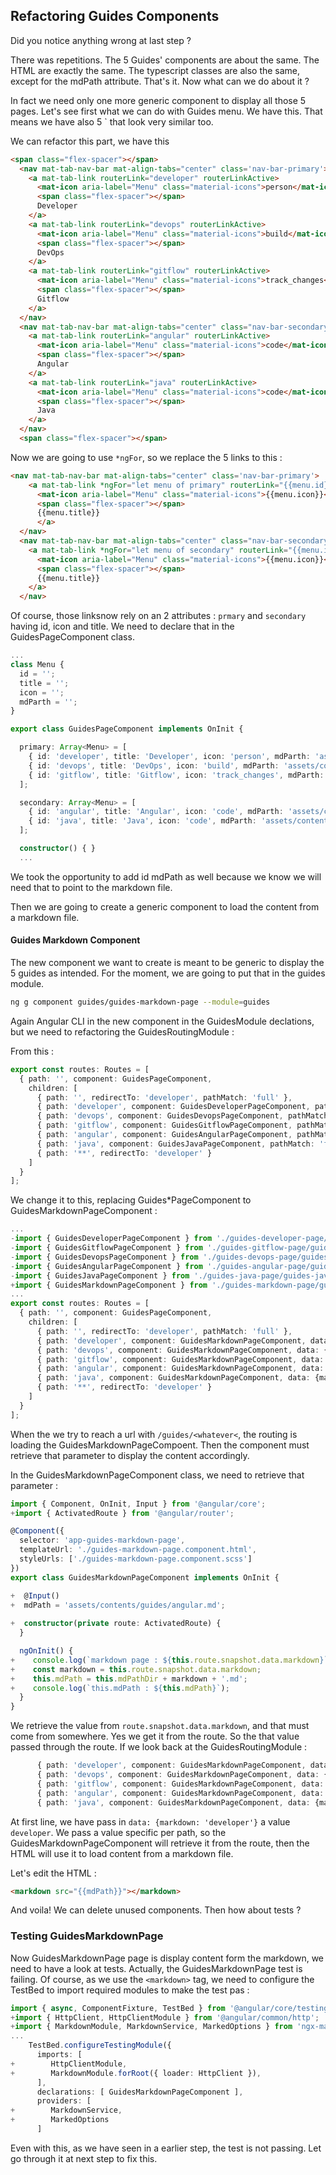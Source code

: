 ## Refactoring Guides Components

Did you notice anything wrong at last step ?

There was repetitions. The 5 Guides' components are about the same. The HTML are exactly the same. The typescript classes are also the same, except for the mdPath attribute. That's it. Now what can we do about it ?

In fact we need only one more generic component to display all those 5 pages. Let's see first what we can do with Guides menu. We have this. That means we have also 5 `<mat-tab-link> that look very similar too.

We can refactor this part, we have this

```html
<span class="flex-spacer"></span>
  <nav mat-tab-nav-bar mat-align-tabs="center" class='nav-bar-primary'>
    <a mat-tab-link routerLink="developer" routerLinkActive>
      <mat-icon aria-label="Menu" class="material-icons">person</mat-icon>
      <span class="flex-spacer"></span>
      Developer
    </a>
    <a mat-tab-link routerLink="devops" routerLinkActive>
      <mat-icon aria-label="Menu" class="material-icons">build</mat-icon>
      <span class="flex-spacer"></span>
      DevOps
    </a>
    <a mat-tab-link routerLink="gitflow" routerLinkActive>
      <mat-icon aria-label="Menu" class="material-icons">track_changes</mat-icon>
      <span class="flex-spacer"></span>
      Gitflow
    </a>
  </nav>
  <nav mat-tab-nav-bar mat-align-tabs="center" class="nav-bar-secondary">
    <a mat-tab-link routerLink="angular" routerLinkActive>
      <mat-icon aria-label="Menu" class="material-icons">code</mat-icon>
      <span class="flex-spacer"></span>
      Angular
    </a>
    <a mat-tab-link routerLink="java" routerLinkActive>
      <mat-icon aria-label="Menu" class="material-icons">code</mat-icon>
      <span class="flex-spacer"></span>
      Java
    </a>
  </nav>
  <span class="flex-spacer"></span>
```

Now we are going to use `*ngFor`, so we replace the 5 links to this :

```html
<nav mat-tab-nav-bar mat-align-tabs="center" class='nav-bar-primary'>
    <a mat-tab-link *ngFor="let menu of primary" routerLink="{{menu.id}}" routerLinkActive>
      <mat-icon aria-label="Menu" class="material-icons">{{menu.icon}}</mat-icon>
      <span class="flex-spacer"></span>
      {{menu.title}}
      </a>
  </nav>
  <nav mat-tab-nav-bar mat-align-tabs="center" class="nav-bar-secondary">
    <a mat-tab-link *ngFor="let menu of secondary" routerLink="{{menu.id}}" routerLinkActive>
      <mat-icon aria-label="Menu" class="material-icons">{{menu.icon}}</mat-icon>
      <span class="flex-spacer"></span>
      {{menu.title}}
    </a>
  </nav>
```

Of course, those linksnow rely on an 2 attributes : `prmary` and `secondary` having id, icon and title. We need to declare that in the GuidesPageComponent class.

```ts
...
class Menu {
  id = '';
  title = '';
  icon = '';
  mdParth = '';
}

export class GuidesPageComponent implements OnInit {

  primary: Array<Menu> = [
    { id: 'developer', title: 'Developer', icon: 'person', mdParth: 'assets/contents/guides/developer.md' },
    { id: 'devops', title: 'DevOps', icon: 'build', mdParth: 'assets/contents/guides/devops.md' },
    { id: 'gitflow', title: 'Gitflow', icon: 'track_changes', mdParth: 'assets/contents/guides/gitflow.md' },
  ];

  secondary: Array<Menu> = [
    { id: 'angular', title: 'Angular', icon: 'code', mdParth: 'assets/contents/guides/angular.md' },
    { id: 'java', title: 'Java', icon: 'code', mdParth: 'assets/contents/guides/java.md' },
  ];

  constructor() { }
  ...
```

We took the opportunity to add id mdPath as well because we know we will need that to point to the markdown file.

Then we are going to create a generic component to load the content from a markdown file.

#### Guides Markdown Component

The new component we want to create is meant to be generic to display the 5 guides as intended. For the moment, we are going to put that in the guides module.

```sh
ng g component guides/guides-markdown-page --module=guides
```

Again Angular CLI in the new component in the GuidesModule declations, but we need to refactoring the GuidesRoutingModule :

From this :

```ts
export const routes: Routes = [
  { path: '', component: GuidesPageComponent,
    children: [
      { path: '', redirectTo: 'developer', pathMatch: 'full' },
      { path: 'developer', component: GuidesDeveloperPageComponent, pathMatch: 'full' },
      { path: 'devops', component: GuidesDevopsPageComponent, pathMatch: 'full' },
      { path: 'gitflow', component: GuidesGitflowPageComponent, pathMatch: 'full' },
      { path: 'angular', component: GuidesAngularPageComponent, pathMatch: 'full' },
      { path: 'java', component: GuidesJavaPageComponent, pathMatch: 'full' },
      { path: '**', redirectTo: 'developer' }
    ]
  }
];
```

We change it to this, replacing Guides*PageComponent to GuidesMarkdownPageComponent :

```ts
...
-import { GuidesDeveloperPageComponent } from './guides-developer-page/guides-developer-page.component';
-import { GuidesGitflowPageComponent } from './guides-gitflow-page/guides-gitflow-page.component';
-import { GuidesDevopsPageComponent } from './guides-devops-page/guides-devops-page.component';
-import { GuidesAngularPageComponent } from './guides-angular-page/guides-angular-page.component';
-import { GuidesJavaPageComponent } from './guides-java-page/guides-java-page.component';
+import { GuidesMarkdownPageComponent } from './guides-markdown-page/guides-markdown-page.component';
...
export const routes: Routes = [
  { path: '', component: GuidesPageComponent,
    children: [
      { path: '', redirectTo: 'developer', pathMatch: 'full' },
      { path: 'developer', component: GuidesMarkdownPageComponent, data: {markdown: 'developer'} },
      { path: 'devops', component: GuidesMarkdownPageComponent, data: {markdown: 'devops'} },
      { path: 'gitflow', component: GuidesMarkdownPageComponent, data: {markdown: 'gitflow'} },
      { path: 'angular', component: GuidesMarkdownPageComponent, data: {markdown: 'angular'} },
      { path: 'java', component: GuidesMarkdownPageComponent, data: {markdown: 'java'} },
      { path: '**', redirectTo: 'developer' }
    ]
  }
];
```

When the we try to reach a url with `/guides/<whatever<`, the routing is loading the GuidesMarkdownPageCompoent. Then the component must retrieve that parameter to display the content accordingly.

In the GuidesMarkdownPageComponent class, we need to retrieve that parameter :

```ts
import { Component, OnInit, Input } from '@angular/core';
+import { ActivatedRoute } from '@angular/router';

@Component({
  selector: 'app-guides-markdown-page',
  templateUrl: './guides-markdown-page.component.html',
  styleUrls: ['./guides-markdown-page.component.scss']
})
export class GuidesMarkdownPageComponent implements OnInit {

+  @Input()
+  mdPath = 'assets/contents/guides/angular.md';
  
+  constructor(private route: ActivatedRoute) {
  }

  ngOnInit() {
+    console.log(`markdown page : ${this.route.snapshot.data.markdown}`);
+    const markdown = this.route.snapshot.data.markdown;
+    this.mdPath = this.mdPathDir + markdown + '.md';
+    console.log(`this.mdPath : ${this.mdPath}`);
  }
}
```

We retrieve the value from `route.snapshot.data.markdown`, and that must come from somewhere. Yes we get it from the route. So the that value passed through the route. If we look back at the GuidesRoutingModule :

```ts
      { path: 'developer', component: GuidesMarkdownPageComponent, data: {markdown: 'developer'} },
      { path: 'devops', component: GuidesMarkdownPageComponent, data: {markdown: 'devops'} },
      { path: 'gitflow', component: GuidesMarkdownPageComponent, data: {markdown: 'gitflow'} },
      { path: 'angular', component: GuidesMarkdownPageComponent, data: {markdown: 'angular'} },
      { path: 'java', component: GuidesMarkdownPageComponent, data: {markdown: 'java'} },
```

At first line, we have pass in `data: {markdown: 'developer'}` a value `developer`. We pass a value specific per path, so the GuidesMarkdownPageComponent will retrieve it from the route, then the HTML will use it to load content from a markdown file.

Let's edit the HTML :

```html
<markdown src="{{mdPath}}"></markdown>
```

And voila! We can delete unused components. Then how about tests ?

### Testing GuidesMarkdownPage

Now GuidesMarkdownPage page is display content form the markdown, we need to have a look at tests. Actually, the GuidesMarkdownPage test is failing. Of course, as we use the `<markdown>` tag, we need to configure the TestBed to import required modules to make the test pas :

```ts
import { async, ComponentFixture, TestBed } from '@angular/core/testing';
+import { HttpClient, HttpClientModule } from '@angular/common/http';
+import { MarkdownModule, MarkdownService, MarkedOptions } from 'ngx-markdown';
...
    TestBed.configureTestingModule({
      imports: [
+        HttpClientModule,
+        MarkdownModule.forRoot({ loader: HttpClient }),
      ],
      declarations: [ GuidesMarkdownPageComponent ],
      providers: [
+        MarkdownService,
+        MarkedOptions
      ]
```

Even with this, as we have seen in a earlier step, the test is not passing. Let go through it at next step to fix this.

